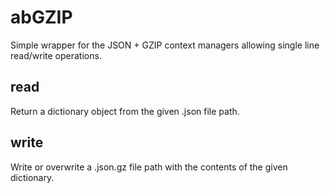 # abGZIP
Simple wrapper for the JSON + GZIP context managers allowing single line read/write operations.

## read
Return a dictionary object from the given .json file path.

## write
Write or overwrite a .json.gz file path with the contents of the given dictionary.
